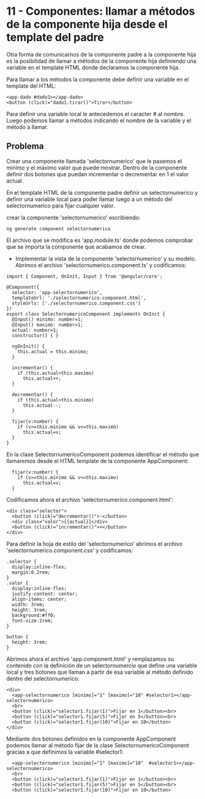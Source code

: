 # 11 - Componentes: llamar a métodos de la componente hija desde el template del padre

Otra forma de comunicarnos de la componente padre a la componente hija es la posibilidad de llamar a métodos de la componente hija definiendo una variable en el template HTML donde declaramos la componente hija.

Para llamar a los métodos la componente debe definir una variable en el template del HTML:

```
<app-dado #dado1></app-dado>
<button (click)="dado1.tirar()">Tirar</button>
```

Para definir una variable local le antecedemos el caracter # al nombre. Luego podemos llamar a métodos indicando el nombre de la variable y el método a llamar.

## Problema
Crear una componente llamada 'selectornumerico' que le pasemos el mínimo y el máximo valor que puede mostrar. Dentro de la componente definir dos botones que puedan incrementar o decrementar en 1 el valor actual.

En el template HTML de la componente padre definir un selectornumerico y definir una variable local para poder llamar luego a un método del selectornumerico para fijar cualquier valor.

crear la componente 'selectornumerico' escribiendo:

```ng generate component selectornumerico```

El archivo que se modifica es 'app.module.ts' donde podemos comprobar que se importa la componente que acabamos de crear.

- Implementar la vista de la componente 'selectornumerico' y su modelo. Abrimos el archivo 'selectornumerico.component.ts' y codificamos:

```
import { Component, OnInit, Input } from '@angular/core';

@Component({
  selector: 'app-selectornumerico',
  templateUrl: './selectornumerico.component.html',
  styleUrls: ['./selectornumerico.component.css']
})
export class SelectornumericoComponent implements OnInit {
  @Input() minimo: number=1;
  @Input() maximo: number=1;
  actual: number=1;
  constructor() { }

  ngOnInit() {
    this.actual = this.minimo;
  }

  incrementar() {
    if (this.actual<this.maximo)
      this.actual++;
  }

  decrementar() {
    if (this.actual>this.minimo)
      this.actual--;
  }  

  fijar(v:number) {
    if (v>=this.minimo && v<=this.maximo)
      this.actual=v;
  }
}
```

En la clase SelectornumericoComponent podemos identificar el método que llamaremos desde el HTML template de la componente AppComponent:

```
  fijar(v:number) {
    if (v>=this.minimo && v<=this.maximo)
      this.actual=v;
  }
```

Codificamos ahora el archivo 'selectornumerico.component.html':

```
<div class="selector">
  <button (click)="decrementar()">-</button>  
  <div class="valor">{{actual}}</div>
  <button (click)="incrementar()">+</button>
</div>
```

Para definir la hoja de estilo del 'selectornumerico' abrimos el archivo 'selectornumerico.component.css' y codificamos:

```
.selector {
  display:inline-flex;
  margin:0.2rem;
}
.valor {
  display:inline-flex;
  justify-content: center;
  align-items: center;
  width: 3rem;
  height: 3rem;
  background:#ff0;
  font-size:2rem;  
}

button {
  height: 3rem;
}
```

Abrimos ahora el archivo 'app.component.html' y remplazamos su contenido con la definición de un selectornumercio que define una variable local y tres botones que llaman a partir de esa variable al método definido dentro del selectornumerico:

```
<div>
  <app-selectornumerico [minimo]="1" [maximo]="10" #selector1></app-selectornumerico>
  <br>
  <button (click)="selector1.fijar(1)">Fijar en 1</button><br>
  <button (click)="selector1.fijar(5)">Fijar en 5</button><br>
  <button (click)="selector1.fijar(10)">Fijar en 10</button>
</div>
```

Mediante dos botones definidos en la componente AppComponent podemos llamar al método fijar de la clase SelectornumericoComponent gracias a que definimos la variable #selector1:

```
  <app-selectornumerico [minimo]="1" [maximo]="10"  #selector1></app-selectornumerico>
  <br>
  <button (click)="selector1.fijar(1)">Fijar en 1</button><br>
  <button (click)="selector1.fijar(5)">Fijar en 5</button><br>
  <button (click)="selector1.fijar(10)">Fijar en 10</button>
```